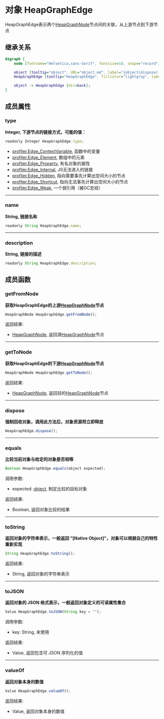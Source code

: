 # 对象 HeapGraphEdge
HeapGraphEdge表示两个[HeapGraphNode](HeapGraphNode.md)节点间的关联，从上游节点到下游节点

## 继承关系
```dot
digraph {
    node [fontname="Helvetica,sans-Serif", fontsize=10, shape="record", style="filled", fillcolor="white"];

    object [tooltip="object", URL="object.md", label="{object|dispose()\lequals()\ltoString()\ltoJSON()\lvalueOf()\l}"];
    HeapGraphEdge [tooltip="HeapGraphEdge", fillcolor="lightgray", label="{HeapGraphEdge|type\lname\ldescription\l|getFromNode()\lgetToNode()\l}"];

    object -> HeapGraphEdge [dir=back];
}
```

## 成员属性
        
### type
**Integer, 下游节点的链接方式，可能的值：**

```JavaScript
readonly Integer HeapGraphEdge.type;
```

- [profiler.Edge_ContextVariable](../../module/ifs/profiler.md#edge_contextvariable),  函数中的变量
- [profiler.Edge_Element](../../module/ifs/profiler.md#edge_element),          数组中的元素
- [profiler.Edge_Property](../../module/ifs/profiler.md#edge_property),         有名对象的属性
- [profiler.Edge_Internal](../../module/ifs/profiler.md#edge_internal),         JS无法进入的链接
- [profiler.Edge_Hidden](../../module/ifs/profiler.md#edge_hidden),           指向需要事先计算出空间大小的节点
- [profiler.Edge_Shortcut](../../module/ifs/profiler.md#edge_shortcut),         指向无法事先计算出空间大小的节点
- [profiler.Edge_Weak](../../module/ifs/profiler.md#edge_weak),             一个弱引用（被GC忽视）

--------------------------
### name
**String, 链接名称**

```JavaScript
readonly String HeapGraphEdge.name;
```

--------------------------
### description
**String, 链接的描述**

```JavaScript
readonly String HeapGraphEdge.description;
```

## 成员函数
        
### getFromNode
**获取HeapGraphEdge的上游[HeapGraphNode](HeapGraphNode.md)节点**

```JavaScript
HeapGraphNode HeapGraphEdge.getFromNode();
```

返回结果:
* [HeapGraphNode](HeapGraphNode.md), 返回源[HeapGraphNode](HeapGraphNode.md)节点

--------------------------
### getToNode
**获取HeapGraphEdge的下游[HeapGraphNode](HeapGraphNode.md)节点**

```JavaScript
HeapGraphNode HeapGraphEdge.getToNode();
```

返回结果:
* [HeapGraphNode](HeapGraphNode.md), 返回目的[HeapGraphNode](HeapGraphNode.md)节点

--------------------------
### dispose
**强制回收对象，调用此方法后，对象资源将立即释放**

```JavaScript
HeapGraphEdge.dispose();
```

--------------------------
### equals
**比较当前对象与给定的对象是否相等**

```JavaScript
Boolean HeapGraphEdge.equals(object expected);
```

调用参数:
* expected: [object](object.md), 制定比较的目标对象

返回结果:
* Boolean, 返回对象比较的结果

--------------------------
### toString
**返回对象的字符串表示，一般返回 "[Native Object]"，对象可以根据自己的特性重新实现**

```JavaScript
String HeapGraphEdge.toString();
```

返回结果:
* String, 返回对象的字符串表示

--------------------------
### toJSON
**返回对象的 JSON 格式表示，一般返回对象定义的可读属性集合**

```JavaScript
Value HeapGraphEdge.toJSON(String key = "");
```

调用参数:
* key: String, 未使用

返回结果:
* Value, 返回包含可 JSON 序列化的值

--------------------------
### valueOf
**返回对象本身的数值**

```JavaScript
Value HeapGraphEdge.valueOf();
```

返回结果:
* Value, 返回对象本身的数值

